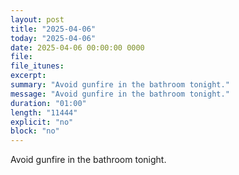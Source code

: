 ```yaml
---
layout: post
title: "2025-04-06"
today: "2025-04-06"
date: 2025-04-06 00:00:00 0000
file:
file_itunes:
excerpt:
summary: "Avoid gunfire in the bathroom tonight."
message: "Avoid gunfire in the bathroom tonight."
duration: "01:00"
length: "11444"
explicit: "no"
block: "no"
---
```

Avoid gunfire in the bathroom tonight.

